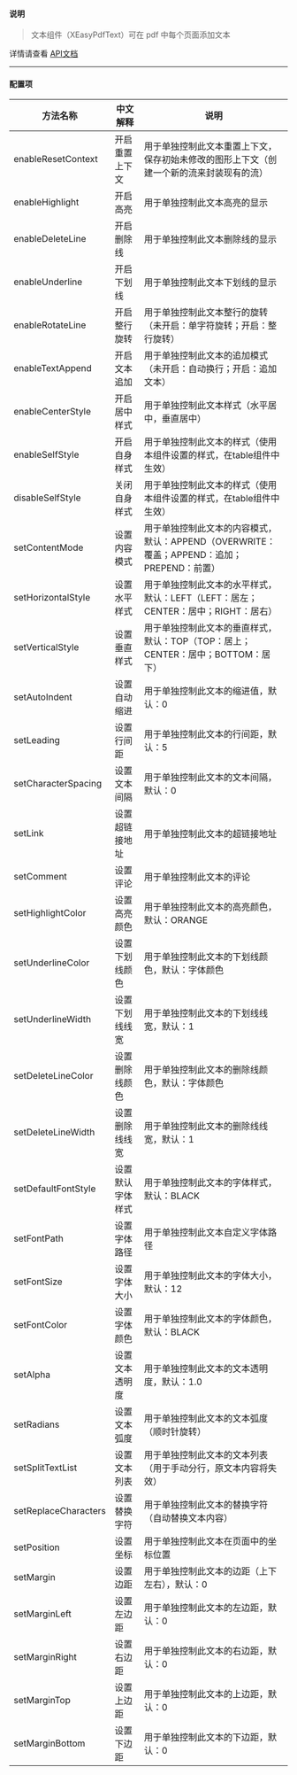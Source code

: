 #### 说明
> 文本组件（XEasyPdfText）可在 pdf 中每个页面添加文本

详情请查看 [API文档](/md/pdfbox/api文档.md)

---

#### 配置项
|方法名称   |中文解释   |说明   |
|---|---|---|
|enableResetContext   |开启重置上下文   |用于单独控制此文本重置上下文，保存初始未修改的图形上下文（创建一个新的流来封装现有的流）   |
|enableHighlight   |开启高亮   |用于单独控制此文本高亮的显示   |
|enableDeleteLine   |开启删除线   |用于单独控制此文本删除线的显示   |
|enableUnderline   |开启下划线   |用于单独控制此文本下划线的显示   |
|enableRotateLine   |开启整行旋转   |用于单独控制此文本整行的旋转（未开启：单字符旋转；开启：整行旋转）   |
|enableTextAppend   |开启文本追加   |用于单独控制此文本的追加模式（未开启：自动换行；开启：追加文本）   |
|enableCenterStyle   |开启居中样式   |用于单独控制此文本样式（水平居中，垂直居中）   |
|enableSelfStyle   |开启自身样式   |用于单独控制此文本的样式（使用本组件设置的样式，在table组件中生效）   |
|disableSelfStyle   |关闭自身样式   |用于单独控制此文本的样式（使用本组件设置的样式，在table组件中生效）   |
|setContentMode   |设置内容模式   |用于单独控制此文本的内容模式，默认：APPEND（OVERWRITE：覆盖；APPEND：追加；PREPEND：前置）   |
|setHorizontalStyle   |设置水平样式   |用于单独控制此文本的水平样式，默认：LEFT（LEFT：居左；CENTER：居中；RIGHT：居右）   |
|setVerticalStyle   |设置垂直样式   |用于单独控制此文本的垂直样式，默认：TOP（TOP：居上；CENTER：居中；BOTTOM：居下）   |
|setAutoIndent   |设置自动缩进   |用于单独控制此文本的缩进值，默认：0   |
|setLeading   |设置行间距   |用于单独控制此文本的行间距，默认：5  |
|setCharacterSpacing   |设置文本间隔   |用于单独控制此文本的文本间隔，默认：0  |
|setLink   |设置超链接地址   |用于单独控制此文本的超链接地址  |
|setComment   |设置评论   |用于单独控制此文本的评论  |
|setHighlightColor   |设置高亮颜色   |用于单独控制此文本的高亮颜色，默认：ORANGE  |
|setUnderlineColor   |设置下划线颜色   |用于单独控制此文本的下划线颜色，默认：字体颜色  |
|setUnderlineWidth   |设置下划线线宽   |用于单独控制此文本的下划线线宽，默认：1  |
|setDeleteLineColor   |设置删除线颜色   |用于单独控制此文本的删除线颜色，默认：字体颜色  |
|setDeleteLineWidth   |设置删除线线宽   |用于单独控制此文本的删除线线宽，默认：1  |
|setDefaultFontStyle   |设置默认字体样式   |用于单独控制此文本的字体样式，默认：BLACK   |
|setFontPath   |设置字体路径   |用于单独控制此文本自定义字体路径   |
|setFontSize   |设置字体大小   |用于单独控制此文本的字体大小，默认：12   |
|setFontColor   |设置字体颜色   |用于单独控制此文本的字体颜色，默认：BLACK   |
|setAlpha   |设置文本透明度   |用于单独控制此文本的文本透明度，默认：1.0   |
|setRadians   |设置文本弧度   |用于单独控制此文本的文本弧度（顺时针旋转）   |
|setSplitTextList   |设置文本列表   |用于单独控制此文本的文本列表（用于手动分行，原文本内容将失效）   |
|setReplaceCharacters   |设置替换字符   |用于单独控制此文本的替换字符（自动替换文本内容）   |
|setPosition   |设置坐标   |用于单独控制此文本在页面中的坐标位置   |
|setMargin   |设置边距   |用于单独控制此文本的边距（上下左右），默认：0  |
|setMarginLeft   |设置左边距   |用于单独控制此文本的左边距，默认：0  |
|setMarginRight   |设置右边距   |用于单独控制此文本的右边距，默认：0  |
|setMarginTop   |设置上边距   |用于单独控制此文本的上边距，默认：0  |
|setMarginBottom   |设置下边距   |用于单独控制此文本的下边距，默认：0  |